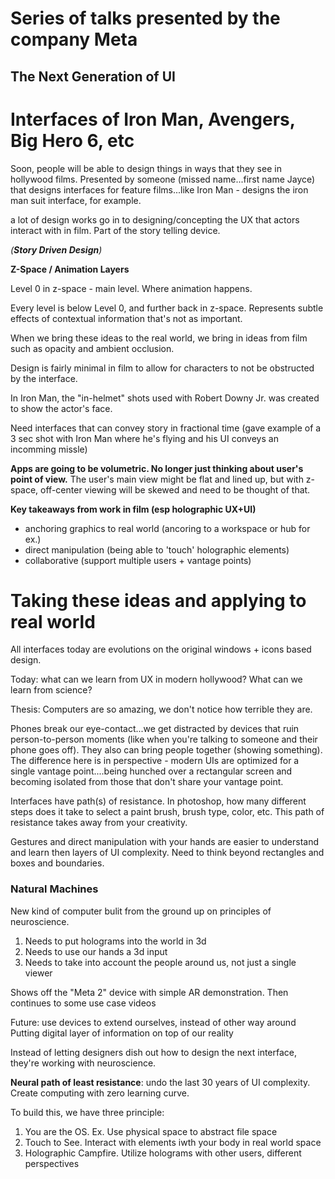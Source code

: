 # Series of talks presented by the company Meta
## The Next Generation of UI

# Interfaces of Iron Man, Avengers, Big Hero 6, etc

Soon, people will be able to design things in ways that they see in hollywood films. Presented by someone (missed name...first name Jayce) that designs interfaces for feature films...like Iron Man - designs the iron man suit interface, for example.

a lot of design works go in to designing/concepting the UX that actors interact with in film. Part of the story telling device.

_(__Story Driven Design__)_

__Z-Space / Animation Layers__

Level 0 in z-space - main level. Where animation happens.

Every level is below Level 0, and further back in z-space. Represents subtle effects of contextual information that's not as important.

When we bring these ideas to the real world, we bring in ideas from film such as opacity and ambient occlusion. 

Design is fairly minimal in film to allow for characters to not be obstructed by the interface.

In Iron Man, the "in-helmet" shots used with Robert Downy Jr. was created to show the actor's face.

Need interfaces that can convey story in fractional time (gave example of a 3 sec shot with Iron Man where he's flying and his UI conveys an incomming missle)

__Apps are going to be volumetric. No longer just thinking about user's point of view.__ The user's main view might be flat and lined up, but with z-space, off-center viewing will be skewed and need to be thought of that.

__Key takeaways from work in film (esp holographic UX+UI)__

- anchoring graphics to real world (ancoring to a workspace or hub for ex.)
- direct manipulation (being able to 'touch' holographic elements)
- collaborative (support multiple users + vantage points)

# Taking these ideas and applying to real world

All interfaces today are evolutions on the original windows + icons based design.

Today: what can we learn from UX in modern hollywood? What can we learn from science?

Thesis: Computers are so amazing, we don't notice how terrible they are.

Phones break our eye-contact...we get distracted by devices that ruin person-to-person moments (like when you're talking to someone and their phone goes off). They also can bring people together (showing something). The difference here is in perspective - modern UIs are optimized for a single vantage point....being hunched over a rectangular screen and becoming isolated from those that don't share your vantage point. 

Interfaces have path(s) of resistance. In photoshop, how many different steps does it take to select a paint brush, brush type, color, etc. This path of resistance takes away from your creativity. 

Gestures and direct manipulation with your hands are easier to understand and learn then layers of UI complexity. Need to think beyond rectangles and boxes and boundaries.

### Natural Machines ###

New kind of computer bulit from the ground up on principles of neuroscience. 

1. Needs to put holograms into the world in 3d
2. Needs to use our hands a 3d input
3. Needs to take into account the people around us, not just a single viewer

Shows off the "Meta 2" device with simple AR demonstration.
Then continues to some use case videos

Future: use devices to extend ourselves, instead of other way around
Putting digital layer of information on top of our reality

Instead of letting designers dish out how to design the next interface, they're working with neuroscience. 

__Neural path of least resistance__: undo the last 30 years of UI complexity. Create computing with zero learning curve. 

To build this, we have three principle:

1. You are the OS. Ex. Use physical space to abstract file space
2. Touch to See. Interact with elements iwth your body in real world space
3. Holographic Campfire. Utilize holograms with other users, different perspectives

